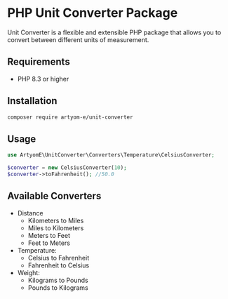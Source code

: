 # PHP Unit Converter Package

Unit Converter is a flexible and extensible PHP package that allows you to convert between different units of measurement. 

## Requirements

- PHP 8.3 or higher

## Installation

```bash
composer require artyom-e/unit-converter
```

## Usage

```php
use ArtyomE\UnitConverter\Converters\Temperature\CelsiusConverter;

$converter = new CelsiusConverter(10);
$converter->toFahrenheit(); //50.0
```

## Available Converters

- Distance 
  - Kilometers to Miles
  - Miles to Kilometers
  - Meters to Feet
  - Feet to Meters
- Temperature:
  - Celsius to Fahrenheit
  - Fahrenheit to Celsius
- Weight:
  - Kilograms to Pounds
  - Pounds to Kilograms
